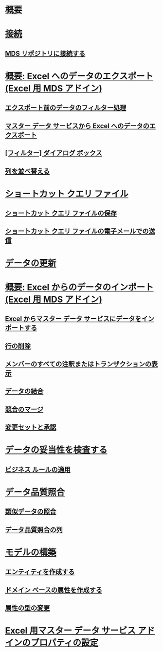 # [概要](master-data-services-add-in-for-microsoft-excel.md)  
# [接続](connections-mds-add-in-for-excel.md)  
## [MDS リポジトリに接続する](connect-to-an-mds-repository-mds-add-in-for-excel.md)  
# [概要: Excel へのデータのエクスポート (Excel 用 MDS アドイン)](overview-exporting-data-to-excel-mds-add-in-for-excel.md)  
## [エクスポート前のデータのフィルター処理](filter-data-before-exporting-mds-add-in-for-excel.md)  
## [マスター データ サービスから Excel へのデータのエクスポート](export-data-to-excel-from-master-data-services.md)  
## [[フィルター] ダイアログ ボックス](filter-dialog-box-mds-add-in-for-excel.md)  
## [列を並べ替える](reorder-columns-mds-add-in-for-excel.md)  
# [ショートカット クエリ ファイル](shortcut-query-files-mds-add-in-for-excel.md)  
## [ショートカット クエリ ファイルの保存](save-a-shortcut-query-file-mds-add-in-for-excel.md)  
## [ショートカット クエリ ファイルの電子メールでの送信](email-a-shortcut-query-file-mds-add-in-for-excel.md)  
# [データの更新](refreshing-data-mds-add-in-for-excel.md)  
# [概要: Excel からのデータのインポート(Excel 用 MDS アドイン)](overview-importing-data-from-excel-mds-add-in-for-excel.md)  
## [Excel からマスター データ サービスにデータをインポートする](import-data-from-excel-to-master-data-services-mds-add-in-for-excel.md)  
## [行の削除](delete-a-row-mds-add-in-for-excel.md)  
## [メンバーのすべての注釈またはトランザクションの表示](view-all-annotations-or-transactions-for-a-member-mds-add-in-for-excel.md)  
## [データの結合](combine-data-mds-add-in-for-excel.md)  
## [競合のマージ](merge-conflicts-mds-add-in-for-excel.md)  
## [変更セットと承認](change-sets-and-approval-mds-add-in-for-excel.md)  
# [データの妥当性を検査する](validating-data-mds-add-in-for-excel.md)  
## [ビジネス ルールの適用](apply-business-rules-mds-add-in-for-excel.md)  
# [データ品質照合](data-quality-matching-in-the-mds-add-in-for-excel.md)  
## [類似データの照合](match-similar-data-mds-add-in-for-excel.md)  
## [データ品質照合の列](data-quality-matching-columns-mds-add-in-for-excel.md)  
# [モデルの構築](building-a-model-mds-add-in-for-excel.md)  
## [エンティティを作成する](create-an-entity-mds-add-in-for-excel.md)  
## [ドメイン ベースの属性を作成する](create-a-domain-based-attribute-mds-add-in-for-excel.md)  
## [属性の型の変更](change-the-attribute-type-mds-add-in-for-excel.md)  
# [Excel 用マスター データ サービス アドインのプロパティの設定](setting-properties-for-master-data-services-add-in-for-excel.md)  
